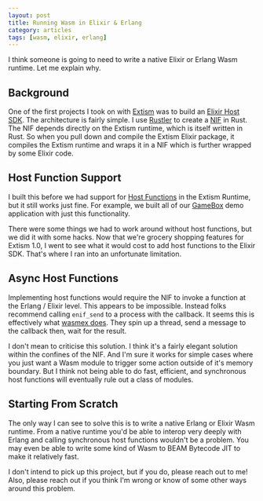 ```yaml
---
layout: post
title: Running Wasm in Elixir & Erlang
category: articles
tags: [wasm, elixir, erlang]
---
```


I think someone is going to need to write a native Elixir or Erlang Wasm runtime. Let me explain why.

## Background

One of the first projects I took on with [Extism](https://extism.org/) was to build an [Elixir Host SDK](https://hexdocs.pm/extism/0.5.0/readme.html). The architecture is fairly simple. I use [Rustler](https://docs.rs/rustler/latest/rustler/) to create a [NIF](https://www.erlang.org/doc/tutorial/nif.html) in Rust. The NIF depends directly on the Extism runtime, which is itself written in Rust. So when you pull down and compile the Extism Elixir package, it compiles the Extism runtime and wraps it in a NIF which is further wrapped by some Elixir code.

## Host Function Support

I built this before we had support for [Host Functions](https://extism.org/docs/concepts/host-functions) in the Extism Runtime, but it still works just fine. For example, we built all of our [GameBox](https://extism.org/blog/extending-fly-io-distributed-game-system-part-2) demo application with just this functionality.

There were some things we had to work around without host functions, but we did it with some hacks. Now that we're grocery shopping features for Extism 1.0, I went to see what it would cost to add host functions to the Elixir SDK. That's where I ran into an unfortunate limitation.

## Async Host Functions

Implementing host functions would require the NIF to invoke a function at the Erlang / Elixir level. This appears to be impossible. Instead folks recommend calling `enif_send` to a process with the callback. It seems this is effectively what [wasmex does](https://github.com/tessi/wasmex/issues/256#issuecomment-848339952). They spin up a thread, send a message to the callback then, wait for the result.

I don't mean to criticise this solution. I think it's a fairly elegant solution within the confines of the NIF. And I'm sure it works for simple cases where you just want a Wasm module to trigger some action outside of it's memory boundary. But I think not being able to do fast, efficient, and synchronous host functions will eventually rule out a class of modules.

## Starting From Scratch

The only way I can see to solve this is to write a native Erlang or Elixir Wasm runtime. From a native runtime you'd be able to interop very deeply with Erlang and calling synchronous host functions wouldn't be a problem. You may even be able to write some kind of Wasm to BEAM Bytecode JIT to make it relatively fast.

I don't intend to pick up this project, but if you do, please reach out to me! Also, please reach out if you think I'm wrong or know of some other ways around this problem.


